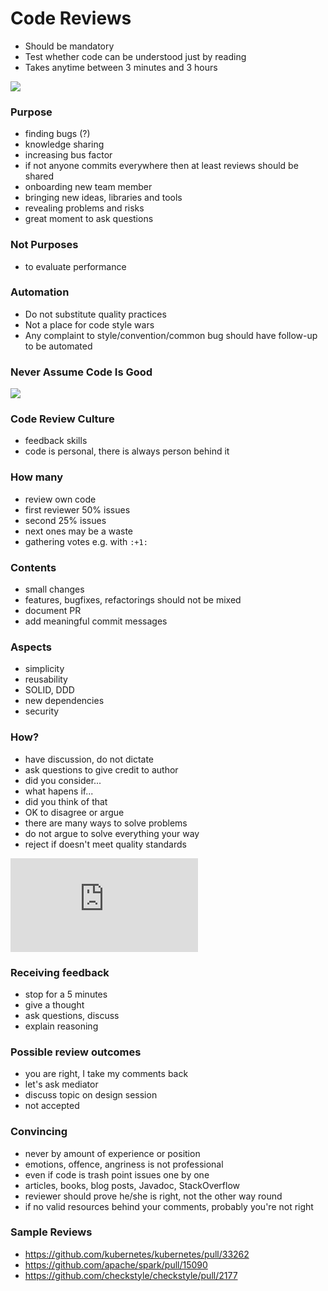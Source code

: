 # Code Reviews

* Should be mandatory
* Test whether code can be understood just by reading
* Takes anytime between 3 minutes and 3 hours

![](https://cdn.meme.am/instances/500x/63499131.jpg)

### Purpose

* finding bugs (?)
* knowledge sharing
* increasing bus factor
 * if not anyone commits everywhere then at least reviews should be shared
* onboarding new team member
* bringing new ideas, libraries and tools
* revealing problems and risks
* great moment to ask questions

### Not Purposes

* to evaluate performance

### Automation

* Do not substitute quality practices
* Not a place for code style wars
* Any complaint to style/convention/common bug should have follow-up to be automated

### Never Assume Code Is Good

![](http://i.stack.imgur.com/dLTF8.png)

### Code Review Culture

* feedback skills
 * code is personal, there is always person behind it

### How many

* review own code
* first reviewer 50% issues
* second 25% issues
* next ones may be a waste
* gathering votes e.g. with `:+1:`

### Contents

* small changes
* features, bugfixes, refactorings should not be mixed
* document PR
* add meaningful commit messages

### Aspects

* simplicity
* reusability
* SOLID, DDD
* new dependencies
* security

### How?

* have discussion, do not dictate
* ask questions to give credit to author
 * did you consider...
 * what hapens if...
 * did you think of that
* OK to disagree or argue
* there are many ways to solve problems
 * do not argue to solve everything your way
 * reject if doesn't meet quality standards

![](http://www.thailandqa.com/forum/attachment.php?attachmentid=19238&d=1378108562)

### Receiving feedback

* stop for a 5 minutes
* give a thought
* ask questions, discuss
* explain reasoning

### Possible review outcomes

* you are right, I take my comments back
* let's ask mediator
* discuss topic on design session
* not accepted

### Convincing

* never by amount of experience or position
* emotions, offence, angriness is not professional
* even if code is trash point issues one by one
* articles, books, blog posts, Javadoc, StackOverflow
* reviewer should prove he/she is right, not the other way round
* if no valid resources behind your comments, probably you're not right


### Sample Reviews

* https://github.com/kubernetes/kubernetes/pull/33262
* https://github.com/apache/spark/pull/15090
* https://github.com/checkstyle/checkstyle/pull/2177
